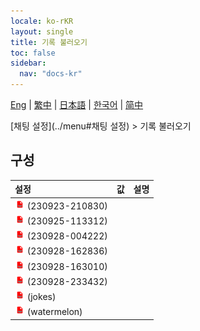 ```yaml
---
locale: ko-rKR
layout: single
title: 기록 불러오기
toc: false
sidebar:
  nav: "docs-kr"
---
```

[Eng](/dancexr/menu/2025.5/chat/load_history) | [繁中](/tw/dancexr/menu/2025.5/chat/load_history) | [日本語](/jp/dancexr/menu/2025.5/chat/load_history) | [한국어](/kr/dancexr/menu/2025.5/chat/load_history) | [简中](/zh/dancexr/menu/2025.5/chat/load_history)

[채팅 설정](../menu#채팅 설정) > 기록 불러오기

## 구성

| 설정 | 값 | 설명 |
| :--- | --- | :--- |
| <img src="/images/icon/ic_txt.png" alt="txt icon"/> (230923-210830) || 
| <img src="/images/icon/ic_txt.png" alt="txt icon"/> (230925-113312) || 
| <img src="/images/icon/ic_txt.png" alt="txt icon"/> (230928-004222) || 
| <img src="/images/icon/ic_txt.png" alt="txt icon"/> (230928-162836) || 
| <img src="/images/icon/ic_txt.png" alt="txt icon"/> (230928-163010) || 
| <img src="/images/icon/ic_txt.png" alt="txt icon"/> (230928-233432) || 
| <img src="/images/icon/ic_txt.png" alt="txt icon"/> (jokes) || 
| <img src="/images/icon/ic_txt.png" alt="txt icon"/> (watermelon) || 
